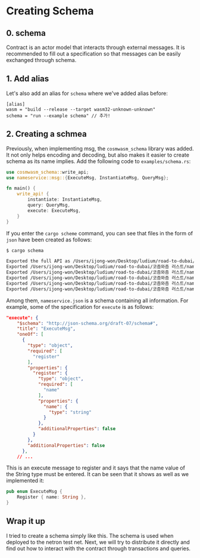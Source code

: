 # Creating Schema

## 0. schema
Contract is an actor model that interacts through external messages. It is recommended to fill out a specification so that messages can be easily exchanged through schema.

## 1. Add alias
Let's also add an alias for `schema` where we've added alias before:
```
[alias]
wasm = "build --release --target wasm32-unknown-unknown"
schema = "run --example schema" // 추가!
```

## 2. Creating a schmea
Previously, when implementing msg, the `cosmwasm_schema` library was added. It not only helps encoding and decoding, but also makes it easier to create schema as its name implies. Add the following code to `examples/schema.rs`:
```rust
use cosmwasm_schema::write_api;
use nameservice::msg::{ExecuteMsg, InstantiateMsg, QueryMsg};

fn main() {
    write_api! {
        instantiate: InstantiateMsg,
        query: QueryMsg,
        execute: ExecuteMsg,
    }
}
```

If you enter the `cargo scheme` command, you can see that files in the form of `json` have been created as follows:
```sh
$ cargo schema

Exported the full API as /Users/ijong-won/Desktop/ludium/road-to-dubai/코즘와즘 러스트/nameservice/schema/nameservice.json
Exported /Users/ijong-won/Desktop/ludium/road-to-dubai/코즘와즘 러스트/nameservice/schema/raw/instantiate.json
Exported /Users/ijong-won/Desktop/ludium/road-to-dubai/코즘와즘 러스트/nameservice/schema/raw/execute.json
Exported /Users/ijong-won/Desktop/ludium/road-to-dubai/코즘와즘 러스트/nameservice/schema/raw/query.json
Exported /Users/ijong-won/Desktop/ludium/road-to-dubai/코즘와즘 러스트/nameservice/schema/raw/response_to_config.json
Exported /Users/ijong-won/Desktop/ludium/road-to-dubai/코즘와즘 러스트/nameservice/schema/raw/response_to_resolve_record.json
```

Among them, `nameservice.json` is a schema containing all information. For example, some of the specification for `execute` is as follows: 
```json
"execute": {
    "$schema": "http://json-schema.org/draft-07/schema#",
    "title": "ExecuteMsg",
    "oneOf": [
      {
        "type": "object",
        "required": [
          "register"
        ],
        "properties": {
          "register": {
            "type": "object",
            "required": [
              "name"
            ],
            "properties": {
              "name": {
                "type": "string"
              }
            },
            "additionalProperties": false
          }
        },
        "additionalProperties": false
      },
    // ...
```

This is an execute message to register and it says that the name value of the String type must be entered. It can be seen that it shows as well as we implemented it:
```rust
pub enum ExecuteMsg {
    Register { name: String },
}
```

## Wrap it up
I tried to create a schema simply like this. The schema is used when deployed to the netron test net. Next, we will try to distribute it directly and find out how to interact with the contract through transactions and queries. 